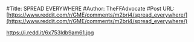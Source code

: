 #Title: SPREAD EVERYWHERE
#Author: TheFFAdvocate
#Post URL: [https://www.reddit.com/r/GME/comments/m2bri4/spread_everywhere/](https://www.reddit.com/r/GME/comments/m2bri4/spread_everywhere/)


https://i.redd.it/6x753ldb9am61.jpg